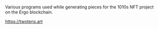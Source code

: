 Various programs used while generating pieces for the 1010s NFT project on the Ergo blockchain.

https://twotens.art
